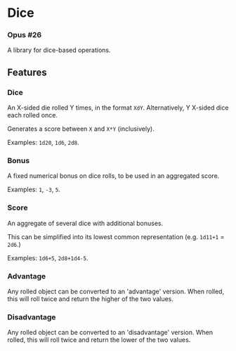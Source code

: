 Dice
=====

### Opus #26

A library for dice-based operations.

## Features

### Dice

An X-sided die rolled Y times, in the format `XdY`. Alternatively, Y X-sided dice each rolled once.

Generates a score between `X` and `X*Y` (inclusively).

Examples: `1d20`, `1d6`, `2d8`.

### Bonus

A fixed numerical bonus on dice rolls, to be used in an aggregated score.

Examples: `1`, `-3`, `5`.

### Score

An aggregate of several dice with additional bonuses.

This can be simplified into its lowest common representation (e.g. `1d11+1` = `2d6`.)

Examples: `1d6+5`, `2d8+1d4-5`.

### Advantage

Any rolled object can be converted to an 'advantage' version.
When rolled, this will roll twice and return the higher of the two values.

### Disadvantage

Any rolled object can be converted to an 'disadvantage' version.
When rolled, this will roll twice and return the lower of the two values.



